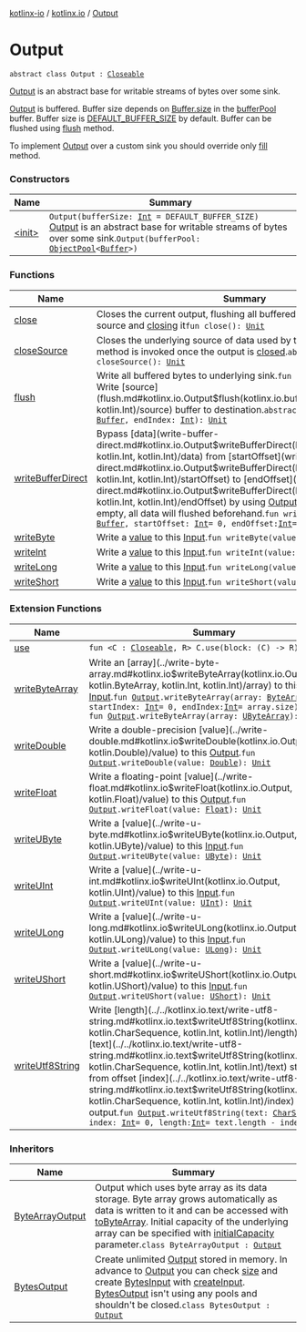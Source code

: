 [kotlinx-io](../../index.md) / [kotlinx.io](../index.md) / [Output](./index.md)

# Output

`abstract class Output : `[`Closeable`](../-closeable/index.md)

[Output](./index.md) is an abstract base for writable streams of bytes over some sink.

[Output](./index.md) is buffered. Buffer size depends on [Buffer.size](../../kotlinx.io.buffer/-buffer/size.md) in the [bufferPool](#) buffer.
Buffer size is [DEFAULT_BUFFER_SIZE](#) by default. Buffer can be flushed using [flush](flush.md) method.

To implement [Output](./index.md) over a custom sink you should override only [fill](../../kotlinx.io.buffer/fill.md) method.

### Constructors

| Name | Summary |
|---|---|
| [&lt;init&gt;](-init-.md) | `Output(bufferSize: `[`Int`](https://kotlinlang.org/api/latest/jvm/stdlib/kotlin/-int/index.html)` = DEFAULT_BUFFER_SIZE)`<br>[Output](./index.md) is an abstract base for writable streams of bytes over some sink.`Output(bufferPool: `[`ObjectPool`](../../kotlinx.io.pool/-object-pool/index.md)`<`[`Buffer`](../../kotlinx.io.buffer/-buffer/index.md)`>)` |

### Functions

| Name | Summary |
|---|---|
| [close](close.md) | Closes the current output, flushing all buffered data to the underlying source and [closing](close-source.md) it`fun close(): `[`Unit`](https://kotlinlang.org/api/latest/jvm/stdlib/kotlin/-unit/index.html) |
| [closeSource](close-source.md) | Closes the underlying source of data used by this output. This method is invoked once the output is [closed](close.md).`abstract fun closeSource(): `[`Unit`](https://kotlinlang.org/api/latest/jvm/stdlib/kotlin/-unit/index.html) |
| [flush](flush.md) | Write all buffered bytes to underlying sink.`fun flush(): `[`Unit`](https://kotlinlang.org/api/latest/jvm/stdlib/kotlin/-unit/index.html)<br>Write [source](flush.md#kotlinx.io.Output$flush(kotlinx.io.buffer.Buffer, kotlin.Int)/source) buffer to destination.`abstract fun flush(source: `[`Buffer`](../../kotlinx.io.buffer/-buffer/index.md)`, endIndex: `[`Int`](https://kotlinlang.org/api/latest/jvm/stdlib/kotlin/-int/index.html)`): `[`Unit`](https://kotlinlang.org/api/latest/jvm/stdlib/kotlin/-unit/index.html) |
| [writeBufferDirect](write-buffer-direct.md) | Bypass [data](write-buffer-direct.md#kotlinx.io.Output$writeBufferDirect(kotlinx.io.buffer.Buffer, kotlin.Int, kotlin.Int)/data) from [startOffset](write-buffer-direct.md#kotlinx.io.Output$writeBufferDirect(kotlinx.io.buffer.Buffer, kotlin.Int, kotlin.Int)/startOffset) to [endOffset](write-buffer-direct.md#kotlinx.io.Output$writeBufferDirect(kotlinx.io.buffer.Buffer, kotlin.Int, kotlin.Int)/endOffset) by using [Output.flush](flush.md). If [Output](./index.md) is not empty, all data will flushed beforehand.`fun writeBufferDirect(data: `[`Buffer`](../../kotlinx.io.buffer/-buffer/index.md)`, startOffset: `[`Int`](https://kotlinlang.org/api/latest/jvm/stdlib/kotlin/-int/index.html)` = 0, endOffset: `[`Int`](https://kotlinlang.org/api/latest/jvm/stdlib/kotlin/-int/index.html)` = data.size): `[`Unit`](https://kotlinlang.org/api/latest/jvm/stdlib/kotlin/-unit/index.html) |
| [writeByte](write-byte.md) | Write a [value](write-byte.md#kotlinx.io.Output$writeByte(kotlin.Byte)/value) to this [Input](../-input/index.md).`fun writeByte(value: `[`Byte`](https://kotlinlang.org/api/latest/jvm/stdlib/kotlin/-byte/index.html)`): `[`Unit`](https://kotlinlang.org/api/latest/jvm/stdlib/kotlin/-unit/index.html) |
| [writeInt](write-int.md) | Write a [value](write-int.md#kotlinx.io.Output$writeInt(kotlin.Int)/value) to this [Input](../-input/index.md).`fun writeInt(value: `[`Int`](https://kotlinlang.org/api/latest/jvm/stdlib/kotlin/-int/index.html)`): `[`Unit`](https://kotlinlang.org/api/latest/jvm/stdlib/kotlin/-unit/index.html) |
| [writeLong](write-long.md) | Write a [value](write-long.md#kotlinx.io.Output$writeLong(kotlin.Long)/value) to this [Input](../-input/index.md).`fun writeLong(value: `[`Long`](https://kotlinlang.org/api/latest/jvm/stdlib/kotlin/-long/index.html)`): `[`Unit`](https://kotlinlang.org/api/latest/jvm/stdlib/kotlin/-unit/index.html) |
| [writeShort](write-short.md) | Write a [value](write-short.md#kotlinx.io.Output$writeShort(kotlin.Short)/value) to this [Input](../-input/index.md).`fun writeShort(value: `[`Short`](https://kotlinlang.org/api/latest/jvm/stdlib/kotlin/-short/index.html)`): `[`Unit`](https://kotlinlang.org/api/latest/jvm/stdlib/kotlin/-unit/index.html) |

### Extension Functions

| Name | Summary |
|---|---|
| [use](../use.md) | `fun <C : `[`Closeable`](../-closeable/index.md)`, R> C.use(block: (C) -> R): R` |
| [writeByteArray](../write-byte-array.md) | Write an [array](../write-byte-array.md#kotlinx.io$writeByteArray(kotlinx.io.Output, kotlin.ByteArray, kotlin.Int, kotlin.Int)/array) to this [Input](../-input/index.md).`fun `[`Output`](./index.md)`.writeByteArray(array: `[`ByteArray`](https://kotlinlang.org/api/latest/jvm/stdlib/kotlin/-byte-array/index.html)`, startIndex: `[`Int`](https://kotlinlang.org/api/latest/jvm/stdlib/kotlin/-int/index.html)` = 0, endIndex: `[`Int`](https://kotlinlang.org/api/latest/jvm/stdlib/kotlin/-int/index.html)` = array.size): `[`Unit`](https://kotlinlang.org/api/latest/jvm/stdlib/kotlin/-unit/index.html)<br>`fun `[`Output`](./index.md)`.writeByteArray(array: `[`UByteArray`](https://kotlinlang.org/api/latest/jvm/stdlib/kotlin/-u-byte-array/index.html)`): `[`Unit`](https://kotlinlang.org/api/latest/jvm/stdlib/kotlin/-unit/index.html) |
| [writeDouble](../write-double.md) | Write a double-precision [value](../write-double.md#kotlinx.io$writeDouble(kotlinx.io.Output, kotlin.Double)/value) to this [Output](./index.md).`fun `[`Output`](./index.md)`.writeDouble(value: `[`Double`](https://kotlinlang.org/api/latest/jvm/stdlib/kotlin/-double/index.html)`): `[`Unit`](https://kotlinlang.org/api/latest/jvm/stdlib/kotlin/-unit/index.html) |
| [writeFloat](../write-float.md) | Write a floating-point [value](../write-float.md#kotlinx.io$writeFloat(kotlinx.io.Output, kotlin.Float)/value) to this [Output](./index.md).`fun `[`Output`](./index.md)`.writeFloat(value: `[`Float`](https://kotlinlang.org/api/latest/jvm/stdlib/kotlin/-float/index.html)`): `[`Unit`](https://kotlinlang.org/api/latest/jvm/stdlib/kotlin/-unit/index.html) |
| [writeUByte](../write-u-byte.md) | Write a [value](../write-u-byte.md#kotlinx.io$writeUByte(kotlinx.io.Output, kotlin.UByte)/value) to this [Input](../-input/index.md).`fun `[`Output`](./index.md)`.writeUByte(value: `[`UByte`](https://kotlinlang.org/api/latest/jvm/stdlib/kotlin/-u-byte/index.html)`): `[`Unit`](https://kotlinlang.org/api/latest/jvm/stdlib/kotlin/-unit/index.html) |
| [writeUInt](../write-u-int.md) | Write a [value](../write-u-int.md#kotlinx.io$writeUInt(kotlinx.io.Output, kotlin.UInt)/value) to this [Input](../-input/index.md).`fun `[`Output`](./index.md)`.writeUInt(value: `[`UInt`](https://kotlinlang.org/api/latest/jvm/stdlib/kotlin/-u-int/index.html)`): `[`Unit`](https://kotlinlang.org/api/latest/jvm/stdlib/kotlin/-unit/index.html) |
| [writeULong](../write-u-long.md) | Write a [value](../write-u-long.md#kotlinx.io$writeULong(kotlinx.io.Output, kotlin.ULong)/value) to this [Input](../-input/index.md).`fun `[`Output`](./index.md)`.writeULong(value: `[`ULong`](https://kotlinlang.org/api/latest/jvm/stdlib/kotlin/-u-long/index.html)`): `[`Unit`](https://kotlinlang.org/api/latest/jvm/stdlib/kotlin/-unit/index.html) |
| [writeUShort](../write-u-short.md) | Write a [value](../write-u-short.md#kotlinx.io$writeUShort(kotlinx.io.Output, kotlin.UShort)/value) to this [Input](../-input/index.md).`fun `[`Output`](./index.md)`.writeUShort(value: `[`UShort`](https://kotlinlang.org/api/latest/jvm/stdlib/kotlin/-u-short/index.html)`): `[`Unit`](https://kotlinlang.org/api/latest/jvm/stdlib/kotlin/-unit/index.html) |
| [writeUtf8String](../../kotlinx.io.text/write-utf8-string.md) | Write [length](../../kotlinx.io.text/write-utf8-string.md#kotlinx.io.text$writeUtf8String(kotlinx.io.Output, kotlin.CharSequence, kotlin.Int, kotlin.Int)/length) bytes in [text](../../kotlinx.io.text/write-utf8-string.md#kotlinx.io.text$writeUtf8String(kotlinx.io.Output, kotlin.CharSequence, kotlin.Int, kotlin.Int)/text) starting from offset [index](../../kotlinx.io.text/write-utf8-string.md#kotlinx.io.text$writeUtf8String(kotlinx.io.Output, kotlin.CharSequence, kotlin.Int, kotlin.Int)/index) to output.`fun `[`Output`](./index.md)`.writeUtf8String(text: `[`CharSequence`](https://kotlinlang.org/api/latest/jvm/stdlib/kotlin/-char-sequence/index.html)`, index: `[`Int`](https://kotlinlang.org/api/latest/jvm/stdlib/kotlin/-int/index.html)` = 0, length: `[`Int`](https://kotlinlang.org/api/latest/jvm/stdlib/kotlin/-int/index.html)` = text.length - index): `[`Unit`](https://kotlinlang.org/api/latest/jvm/stdlib/kotlin/-unit/index.html) |

### Inheritors

| Name | Summary |
|---|---|
| [ByteArrayOutput](../-byte-array-output/index.md) | Output which uses byte array as its data storage. Byte array grows automatically as data is written to it and can be accessed with [toByteArray](../-byte-array-output/to-byte-array.md). Initial capacity of the underlying array can be specified with [initialCapacity](#) parameter.`class ByteArrayOutput : `[`Output`](./index.md) |
| [BytesOutput](../../kotlinx.io.bytes/-bytes-output/index.md) | Create unlimited [Output](./index.md) stored in memory. In advance to [Output](./index.md) you can check [size](#) and create [BytesInput](../../kotlinx.io.bytes/-bytes-input/index.md) with [createInput](../../kotlinx.io.bytes/-bytes-output/create-input.md). [BytesOutput](../../kotlinx.io.bytes/-bytes-output/index.md) isn't using any pools and shouldn't be closed.`class BytesOutput : `[`Output`](./index.md) |
